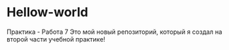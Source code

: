 # Hellow-world
Практика - Работа 7 
Это мой новый репозиторий, который я создал на второй части учебной практике!
